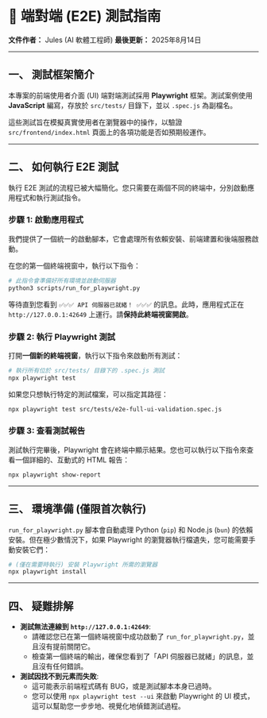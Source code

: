 # 📖 端對端 (E2E) 測試指南

**文件作者：** Jules (AI 軟體工程師)
**最後更新：** 2025年8月14日

---

## 一、 測試框架簡介

本專案的前端使用者介面 (UI) 端對端測試採用 **Playwright** 框架。測試案例使用 **JavaScript** 編寫，存放於 `src/tests/` 目錄下，並以 `.spec.js` 為副檔名。

這些測試旨在模擬真實使用者在瀏覽器中的操作，以驗證 `src/frontend/index.html` 頁面上的各項功能是否如預期般運作。

---

## 二、 如何執行 E2E 測試

執行 E2E 測試的流程已被大幅簡化。您只需要在兩個不同的終端中，分別啟動應用程式和執行測試指令。

### **步驟 1: 啟動應用程式**

我們提供了一個統一的啟動腳本，它會處理所有依賴安裝、前端建置和後端服務啟動。

在您的第一個終端視窗中，執行以下指令：
```bash
# 此指令會準備好所有環境並啟動伺服器
python3 scripts/run_for_playwright.py
```
等待直到您看到 `✅✅✅ API 伺服器已就緒！ ✅✅✅` 的訊息。此時，應用程式正在 `http://127.0.0.1:42649` 上運行。請**保持此終端視窗開啟**。

### **步驟 2: 執行 Playwright 測試**

打開**一個新的終端視窗**，執行以下指令來啟動所有測試：

```bash
# 執行所有位於 src/tests/ 目錄下的 .spec.js 測試
npx playwright test
```

如果您只想執行特定的測試檔案，可以指定其路徑：
```bash
npx playwright test src/tests/e2e-full-ui-validation.spec.js
```

### **步驟 3: 查看測試報告**

測試執行完畢後，Playwright 會在終端中顯示結果。您也可以執行以下指令來查看一個詳細的、互動式的 HTML 報告：

```bash
npx playwright show-report
```

---

## 三、 環境準備 (僅限首次執行)

`run_for_playwright.py` 腳本會自動處理 Python (`pip`) 和 Node.js (`bun`) 的依賴安裝。但在極少數情況下，如果 Playwright 的瀏覽器執行檔遺失，您可能需要手動安裝它們：

```bash
# (僅在需要時執行) 安裝 Playwright 所需的瀏覽器
npx playwright install
```

---

## 四、 疑難排解

*   **測試無法連線到 `http://127.0.0.1:42649`**:
    *   請確認您已在第一個終端視窗中成功啟動了 `run_for_playwright.py`，並且沒有提前關閉它。
    *   檢查第一個終端的輸出，確保您看到了「API 伺服器已就緒」的訊息，並且沒有任何錯誤。
*   **測試因找不到元素而失敗**:
    *   這可能表示前端程式碼有 BUG，或是測試腳本本身已過時。
    *   您可以使用 `npx playwright test --ui` 來啟動 Playwright 的 UI 模式，這可以幫助您一步步地、視覺化地偵錯測試過程。
